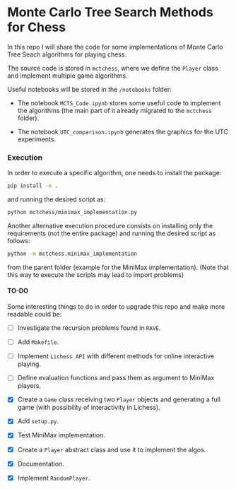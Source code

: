 # Monte Carlo Tree Search Methods for Chess

In this repo I will share the code for some implementations of Monte Carlo Tree Seach algorithms for playing chess.

The source code is stored in `mctchess`, where we define the `Player` class and implement multiple game algorithms.

Useful notebooks will be stored in the `/notebooks` folder:
- The notebook `MCTS_Code.ipynb` stores some useful code to implement the algorithms (the main part of it already migrated to the `mctchess` folder).

- The notebook `UTC_comparison.ipynb` generates the graphics for the UTC experiments.

### Execution

In order to execute a specific algorithm, one needs to install the package:

```bash
pip install -e .
```

and running the desired script as:

```bash
python mctchess/minimax_implementation.py
```

Another alternative execution procedure consists on installing only the requirements (not the entire package) and running the desired script as follows:

```bash
python -m mctchess.minimax_implementation
```

from the parent folder (example for the MiniMax implementation). (Note that this way to execute the scripts may lead to import problems)


#### TO-DO

Some interesting things to do in order to upgrade this repo and make more readable could be:


- [ ] Investigate the recursion problems found in `RAVE`.

- [ ] Add `Makefile`.

- [ ] Implement `Lichess API` with different methods for online interactive playing.

- [ ] Define evaluation functions and pass them as argument to MiniMax players.

- [X] Create a `Game` class receiving two `Player` objects and generating a full game (with possibility of interactivity in Lichess).

- [X] Add `setup.py`.

- [X] Test MiniMax implementation.

- [X] Create a `Player` abstract class and use it to implement the algos.

- [X] Documentation.

- [X] Implement `RandomPlayer`.
